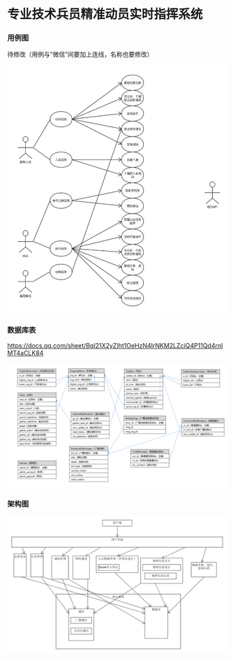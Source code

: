 # 专业技术兵员精准动员实时指挥系统

### 用例图

待修改（用例与“微信”间要加上连线，名称也要修改）

![用例图](https://raw.githubusercontent.com/MBControlGroup/command-system/master/design_docs/usecase.png)

### 数据库表

https://docs.qq.com/sheet/BqI21X2yZIht1OeHzN4IrNKM2LZciQ4P11Qd4rnIMT4aCLK84 

![数据库表关系](https://raw.githubusercontent.com/MBControlGroup/command-system/master/design_docs/tableRelationships.png)

### 架构图

![这里写图片描述](https://raw.githubusercontent.com/MBControlGroup/command-system/master/design_docs/architecture.png)
